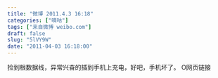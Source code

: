 ```yaml
---
title: "微博 2011.4.3 16:18"
categories: ["嘀咕"]
tags: ["来自微博 weibo.com"]
draft: false
slug: "5lVY9W"
date: "2011-04-03 16:18:00"
---
```


<p>捡到根数据线，异常兴奋的插到手机上充电，好吧，手机坏了。 O网页链接 ​​​​</p>
